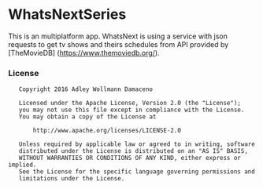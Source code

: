 # WhatsNextSeries
This is an multiplatform app.
WhatsNext is using a service with json requests to get tv shows and theirs 
schedules from API provided by [TheMovieDB] (https://www.themoviedb.org/).

### License

```
   Copyright 2016 Adley Wollmann Damaceno

   Licensed under the Apache License, Version 2.0 (the "License");
   you may not use this file except in compliance with the License.
   You may obtain a copy of the License at

       http://www.apache.org/licenses/LICENSE-2.0

   Unless required by applicable law or agreed to in writing, software
   distributed under the License is distributed on an "AS IS" BASIS,
   WITHOUT WARRANTIES OR CONDITIONS OF ANY KIND, either express or implied.
   See the License for the specific language governing permissions and
   limitations under the License.
```
